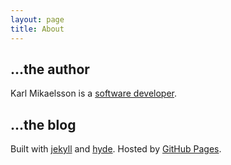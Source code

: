 ```yaml
---
layout: page
title: About
---
```


## ...the author

Karl Mikaelsson is a [software developer](https://github.com/derfian).

## ...the blog

Built with [jekyll](http://jekyllrb.org) and
[hyde](https://github.com/poole/hyde). Hosted by [GitHub Pages](https://pages.github.com).
